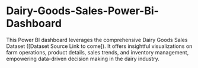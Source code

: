 # Dairy-Goods-Sales-Power-Bi-Dashboard
This Power BI dashboard leverages the comprehensive Dairy Goods Sales Dataset ([Dataset Source Link to come]).  It offers insightful visualizations on farm operations, product details, sales trends, and inventory management, empowering data-driven decision making in the dairy industry.
